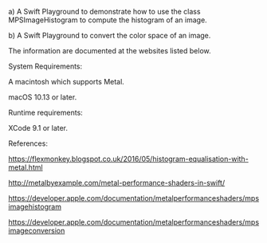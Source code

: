 a) A Swift Playground to demonstrate how to use the class MPSImageHistogram to compute the histogram of an image.

b) A Swift Playground to convert the color space of an image.



The information are documented at the websites listed below.


System Requirements:
 
A macintosh which supports Metal.

macOS 10.13 or later.


Runtime requirements:

XCode 9.1 or later.


References:

https://flexmonkey.blogspot.co.uk/2016/05/histogram-equalisation-with-metal.html


http://metalbyexample.com/metal-performance-shaders-in-swift/


https://developer.apple.com/documentation/metalperformanceshaders/mpsimagehistogram


https://developer.apple.com/documentation/metalperformanceshaders/mpsimageconversion
